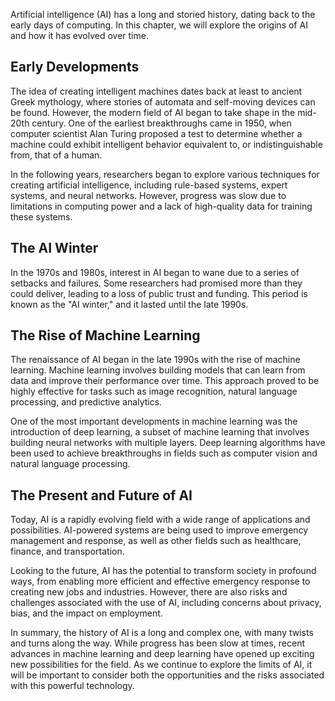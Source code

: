 
Artificial intelligence (AI) has a long and storied history, dating back to the early days of computing. In this chapter, we will explore the origins of AI and how it has evolved over time.

Early Developments
------------------

The idea of creating intelligent machines dates back at least to ancient Greek mythology, where stories of automata and self-moving devices can be found. However, the modern field of AI began to take shape in the mid-20th century. One of the earliest breakthroughs came in 1950, when computer scientist Alan Turing proposed a test to determine whether a machine could exhibit intelligent behavior equivalent to, or indistinguishable from, that of a human.

In the following years, researchers began to explore various techniques for creating artificial intelligence, including rule-based systems, expert systems, and neural networks. However, progress was slow due to limitations in computing power and a lack of high-quality data for training these systems.

The AI Winter
-------------

In the 1970s and 1980s, interest in AI began to wane due to a series of setbacks and failures. Some researchers had promised more than they could deliver, leading to a loss of public trust and funding. This period is known as the "AI winter," and it lasted until the late 1990s.

The Rise of Machine Learning
----------------------------

The renaissance of AI began in the late 1990s with the rise of machine learning. Machine learning involves building models that can learn from data and improve their performance over time. This approach proved to be highly effective for tasks such as image recognition, natural language processing, and predictive analytics.

One of the most important developments in machine learning was the introduction of deep learning, a subset of machine learning that involves building neural networks with multiple layers. Deep learning algorithms have been used to achieve breakthroughs in fields such as computer vision and natural language processing.

The Present and Future of AI
----------------------------

Today, AI is a rapidly evolving field with a wide range of applications and possibilities. AI-powered systems are being used to improve emergency management and response, as well as other fields such as healthcare, finance, and transportation.

Looking to the future, AI has the potential to transform society in profound ways, from enabling more efficient and effective emergency response to creating new jobs and industries. However, there are also risks and challenges associated with the use of AI, including concerns about privacy, bias, and the impact on employment.

In summary, the history of AI is a long and complex one, with many twists and turns along the way. While progress has been slow at times, recent advances in machine learning and deep learning have opened up exciting new possibilities for the field. As we continue to explore the limits of AI, it will be important to consider both the opportunities and the risks associated with this powerful technology.
